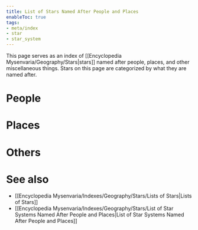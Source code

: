 ```yaml
---
title: List of Stars Named After People and Places
enableToc: true
tags:
- meta/index
- star
- star_system
---
```


This page serves as an index of [[Encyclopedia Mysenvaria/Geography/Stars|stars]] named after people, places, and other miscellaneous things. Stars on this page are categorized by what they are named after.

# People

# Places

# Others

# See also
- [[Encyclopedia Mysenvaria/Indexes/Geography/Stars/Lists of Stars|Lists of Stars]]
- [[Encyclopedia Mysenvaria/Indexes/Geography/Stars/List of Star Systems Named After People and Places|List of Star Systems Named After People and Places]]
